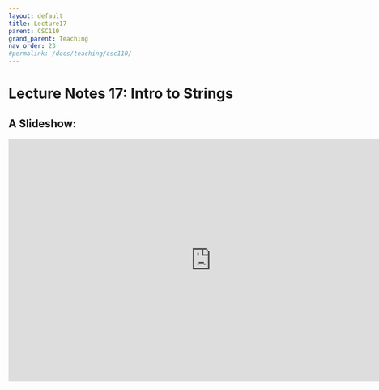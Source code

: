 ```yaml
---
layout: default
title: Lecture17
parent: CSC110
grand_parent: Teaching
nav_order: 23
#permalink: /docs/teaching/csc110/
---  
```

  

Lecture Notes 17: Intro to Strings
===========================================



A Slideshow:
---------------

<iframe src="https://docs.google.com/presentation/d/e/2PACX-1vSXo-rXK-f9ObpOjqdeCuiQ2lN3KACLDcOVSpzOv4k2voTsSU3FGcdh71ki7phV1ZsPpHAsFNfmRQ_K/embed?start=false&loop=false&delayms=60000" frameborder="0" width="800" height="479" allowfullscreen="true" mozallowfullscreen="true" webkitallowfullscreen="true"></iframe>
